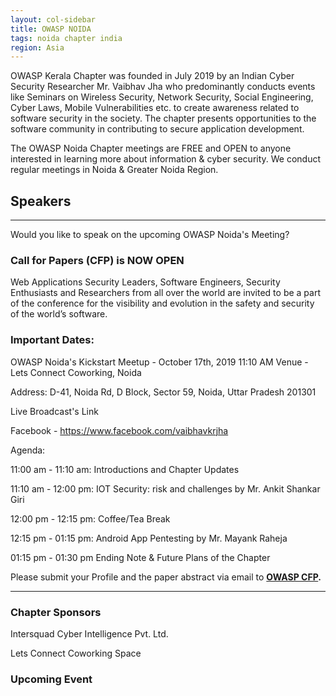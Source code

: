 ```yaml
---
layout: col-sidebar
title: OWASP NOIDA
tags: noida chapter india
region: Asia
---
```


OWASP Kerala Chapter was founded in July 2019 by an Indian Cyber Security Researcher Mr. Vaibhav Jha who predominantly conducts events like Seminars on Wireless Security, Network Security, Social Engineering, Cyber Laws, Mobile Vulnerabilities etc. to create awareness related to software security in the society. The chapter presents opportunities to the software community in contributing to secure application development.

The OWASP Noida Chapter meetings are FREE and OPEN to anyone interested in learning more about information & cyber security. We conduct regular meetings in Noida & Greater Noida Region.


## Speakers
<hr>

Would you like to speak on the upcoming OWASP Noida's Meeting?

### Call for Papers (CFP) is NOW OPEN

Web Applications Security Leaders, Software Engineers, Security Enthusiasts and Researchers from all over the world are invited to be a part of the conference for the visibility and evolution in the safety and security of the world’s software.


### Important Dates:

OWASP Noida's Kickstart Meetup - October 17th, 2019 11:10 AM
Venue - Lets Connect Coworking, Noida

Address: D-41, Noida Rd, D Block, Sector 59, Noida, Uttar Pradesh 201301

Live Broadcast's Link

Facebook - https://www.facebook.com/vaibhavkrjha

Agenda:

11:00 am - 11:10 am: Introductions and Chapter Updates

11:10 am - 12:00 pm: IOT Security: risk and challenges by Mr. Ankit Shankar Giri

12:00 pm - 12:15 pm: Coffee/Tea Break

12:15 pm - 01:15 pm: Android App Pentesting by Mr. Mayank Raheja

01:15 pm - 01:30 pm Ending Note & Future Plans of the Chapter



Please submit your Profile and the paper abstract via email to <strong>[OWASP CFP](mailto:vaibhav.jha@owasp.org).</strong>
<hr>

### Chapter Sponsors

Intersquad Cyber Intelligence Pvt. Ltd.

Lets Connect Coworking Space


### Upcoming Event


